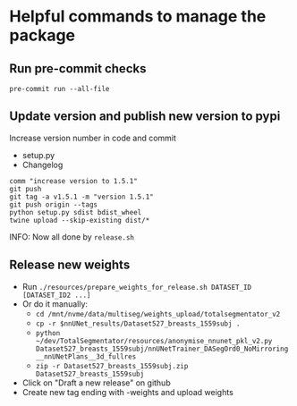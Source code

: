 # Helpful commands to manage the package


## Run pre-commit checks
```
pre-commit run --all-file
```


## Update version and publish new version to pypi

Increase version number in code and commit
- setup.py
- Changelog

```
comm "increase version to 1.5.1"
git push
git tag -a v1.5.1 -m "version 1.5.1"
git push origin --tags
python setup.py sdist bdist_wheel
twine upload --skip-existing dist/*
```

INFO: Now all done by `release.sh`


## Release new weights
* Run `./resources/prepare_weights_for_release.sh DATASET_ID [DATASET_ID2 ...]`
* Or do it manually:
    * `cd /mnt/nvme/data/multiseg/weights_upload/totalsegmentator_v2`
    * `cp -r $nnUNet_results/Dataset527_breasts_1559subj .`
    * `python ~/dev/TotalSegmentator/resources/anonymise_nnunet_pkl_v2.py Dataset527_breasts_1559subj/nnUNetTrainer_DASegOrd0_NoMirroring__nnUNetPlans__3d_fullres`
    * `zip -r Dataset527_breasts_1559subj.zip Dataset527_breasts_1559subj`
* Click on "Draft a new release" on github
* Create new tag ending with -weights and upload weights
